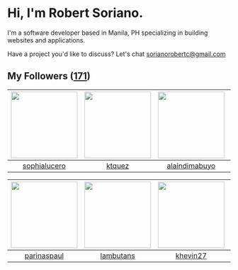 # Hi, I'm Robert Soriano.
I'm a software developer based in Manila, PH specializing in building websites and applications.

Have a project you'd like to discuss?
Let's chat <a href="mailto:=sorianorobertc@gmail.com?Subject=Hello" target="_top">sorianorobertc@gmail.com</a>

## My Followers ([171](https://github.com/sorxrob?tab=followers))

| <img src="https://avatars3.githubusercontent.com/u/3439620?v=4" width="150" height="150" /> | <img src="https://avatars2.githubusercontent.com/u/8084606?v=4" width="150" height="150" /> | <img src="https://avatars1.githubusercontent.com/u/15050664?v=4" width="150" height="150" /> | <img src="https://avatars0.githubusercontent.com/u/1228114?v=4" width="150" height="150" /> |
| :-----------------------------------------------------------------------------------------: | :-----------------------------------------------------------------------------------------: | :------------------------------------------------------------------------------------------: | :-----------------------------------------------------------------------------------------: |
|                       [sophialucero](https://github.com/sophialucero)                       |                             [ktquez](https://github.com/ktquez)                             |                       [alaindimabuyo](https://github.com/alaindimabuyo)                      |                   [marcelopspereira](https://github.com/marcelopspereira)                   |

| <img src="https://avatars3.githubusercontent.com/u/26692579?v=4" width="150" height="150" /> | <img src="https://avatars0.githubusercontent.com/u/25369149?v=4" width="150" height="150" /> | <img src="https://avatars0.githubusercontent.com/u/29170724?v=4" width="150" height="150" /> | <img src="https://avatars0.githubusercontent.com/u/23412411?v=4" width="150" height="150" /> |
| :------------------------------------------------------------------------------------------: | :------------------------------------------------------------------------------------------: | :------------------------------------------------------------------------------------------: | :------------------------------------------------------------------------------------------: |
|                         [parinaspaul](https://github.com/parinaspaul)                        |                           [lambutans](https://github.com/lambutans)                          |                            [khevin27](https://github.com/khevin27)                           |                            [einnar82](https://github.com/einnar82)                           |